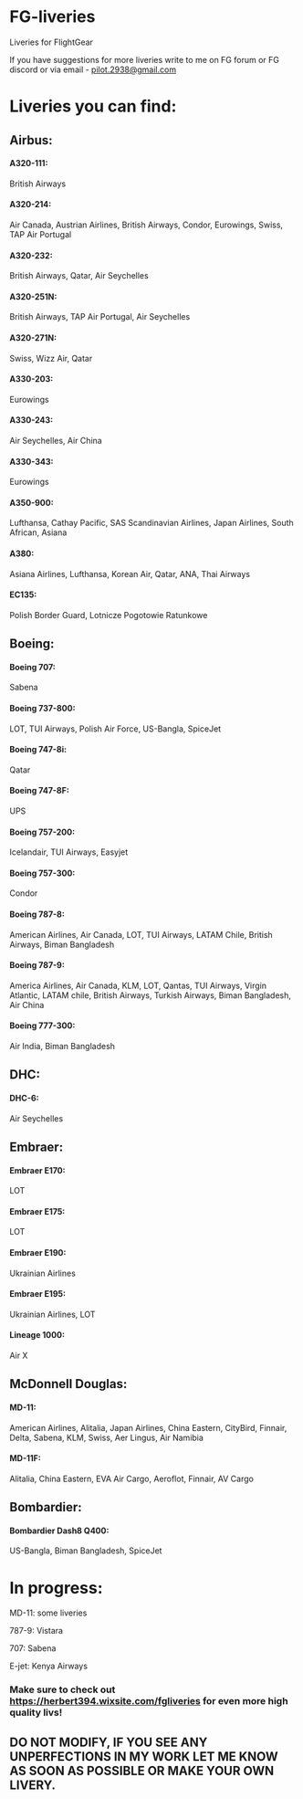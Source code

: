 # FG-liveries
Liveries for FlightGear

If you have suggestions for more liveries write to me on FG forum or FG discord or via email - pilot.2938@gmail.com

# Liveries you can find:

## Airbus:

#### A320-111:
British Airways

#### A320-214:
Air Canada, Austrian Airlines, British Airways, Condor, Eurowings, Swiss, TAP Air Portugal

#### A320-232:
British Airways, Qatar, Air Seychelles

#### A320-251N:
British Airways, TAP Air Portugal, Air Seychelles

#### A320-271N:
Swiss, Wizz Air, Qatar

#### A330-203:
Eurowings

#### A330-243:
Air Seychelles, Air China

#### A330-343:
Eurowings

#### A350-900:
Lufthansa, Cathay Pacific, SAS Scandinavian Airlines, Japan Airlines, South African, Asiana

#### A380:
Asiana Airlines, Lufthansa, Korean Air, Qatar, ANA, Thai Airways

#### EC135:

Polish Border Guard, Lotnicze Pogotowie Ratunkowe

## Boeing:

#### Boeing 707:
Sabena

#### Boeing 737-800:
LOT, TUI Airways, Polish Air Force, US-Bangla, SpiceJet

#### Boeing 747-8i:
Qatar

#### Boeing 747-8F: 
UPS

#### Boeing 757-200: 
Icelandair, TUI Airways, Easyjet

#### Boeing 757-300:
Condor

#### Boeing 787-8:
American Airlines, Air Canada, LOT, TUI Airways, LATAM Chile, British Airways, Biman Bangladesh

#### Boeing 787-9:
America Airlines, Air Canada, KLM, LOT, Qantas, TUI Airways, Virgin Atlantic, LATAM chile, British Airways, Turkish Airways, Biman Bangladesh, Air China

#### Boeing 777-300:
Air India, Biman Bangladesh

## DHC:

#### DHC-6:
Air Seychelles

## Embraer:

#### Embraer E170:
LOT

#### Embraer E175:
LOT

#### Embraer E190:
Ukrainian Airlines

#### Embraer E195:
Ukrainian Airlines, LOT 

#### Lineage 1000:
Air X

## McDonnell Douglas:

#### MD-11:
American Airlines, Alitalia, Japan Airlines, China Eastern, CityBird, Finnair, Delta, Sabena, KLM, Swiss, Aer Lingus, Air Namibia

#### MD-11F:
Alitalia, China Eastern, EVA Air Cargo, Aeroflot, Finnair, AV Cargo

## Bombardier:

#### Bombardier Dash8 Q400:
US-Bangla, Biman Bangladesh, SpiceJet

# In progress:

MD-11: some liveries

787-9: Vistara

707: Sabena

E-jet: Kenya Airways

### Make sure to check out https://herbert394.wixsite.com/fgliveries for even more high quality livs!





## DO NOT MODIFY, IF YOU SEE ANY UNPERFECTIONS IN MY WORK LET ME KNOW AS SOON AS POSSIBLE OR MAKE YOUR OWN LIVERY. 
